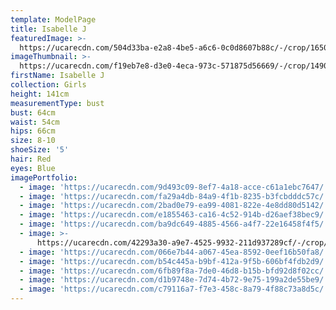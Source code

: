 ```yaml
---
template: ModelPage
title: Isabelle J
featuredImage: >-
  https://ucarecdn.com/504d33ba-e2a8-4be5-a6c6-0c0d8607b88c/-/crop/1650x853/0,45/-/preview/
imageThumbnail: >-
  https://ucarecdn.com/f19eb7e8-d3e0-4eca-973c-571875d56669/-/crop/1490x2248/95,6/-/preview/
firstName: Isabelle J
collection: Girls
height: 141cm
measurementType: bust
bust: 64cm
waist: 54cm
hips: 66cm
size: 8-10
shoeSize: '5'
hair: Red
eyes: Blue
imagePortfolio:
  - image: 'https://ucarecdn.com/9d493c09-8ef7-4a18-acce-c61a1ebc7647/'
  - image: 'https://ucarecdn.com/fa29a4db-84a9-4f1b-8235-b3fcbdddc57c/'
  - image: 'https://ucarecdn.com/2bad0e79-ea99-4081-822e-4e8dd80d5142/'
  - image: 'https://ucarecdn.com/e1855463-ca16-4c52-914b-d26aef38bec9/'
  - image: 'https://ucarecdn.com/ba9dc649-4885-4566-a4f7-22e16458f4f5/'
  - image: >-
      https://ucarecdn.com/42293a30-a9e7-4525-9932-211d937289cf/-/crop/580x944/117,116/-/preview/
  - image: 'https://ucarecdn.com/066e7b44-a067-45ea-8592-0eef16b50fa8/'
  - image: 'https://ucarecdn.com/b54c445a-b9bf-412a-9f5b-606bf4fdb2d9/'
  - image: 'https://ucarecdn.com/6fb89f8a-7de0-46d8-b15b-bfd92d8f02cc/'
  - image: 'https://ucarecdn.com/d1b9748e-7d74-4b72-9e75-199a2de55be9/'
  - image: 'https://ucarecdn.com/c79116a7-f7e3-458c-8a79-4f88c73a8d5c/'
---
```


